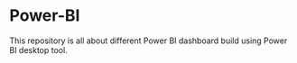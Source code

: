 # Power-BI
This repository is all about different Power BI dashboard build using Power BI desktop tool.
